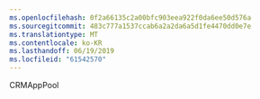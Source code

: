 ```yaml
---
ms.openlocfilehash: 0f2a66135c2a00bfc903eea922f0da6ee50d576a
ms.sourcegitcommit: 483c777a1537ccab6a2a2da6a5d1fe4470dd0e7e
ms.translationtype: MT
ms.contentlocale: ko-KR
ms.lasthandoff: 06/19/2019
ms.locfileid: "61542570"
---
```

CRMAppPool